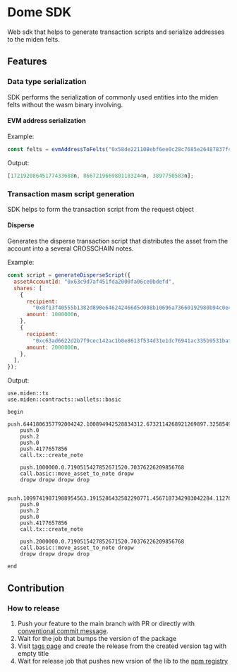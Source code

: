 # Dome SDK

Web sdk that helps to generate transaction scripts and serialize addresses to the miden felts.

## Features

### Data type serialization

SDK performs the serialization of commonly used entities into the miden felts without the wasm binary involving.

#### EVM address serialization

Example:

```js
const felts = evmAddressToFelts("0x58de221108ebf6ee0c28c7685e26487837f452e8");
```

Output:

```js
[17219208645177433688n, 8667219669801183244n, 3897750583n];
```

### Transaction masm script generation

SDK helps to form the transaction script from the request object

#### Disperse

Generates the disperse transaction script that distributes the asset from the account into a several CROSSCHAIN notes.

Example:

```js
const script = generateDisperseScript({
  assetAccountId: "0x63c9d7af451fda2000fa06ce0bdefd",
  shares: [
    {
      recipient:
        "0x8f13f40555b1382d890e646242466d5d088b10696a73660192980b94c0e46559",
      amount: 1000000n,
    },
    {
      recipient:
        "0xc63ad6622d2b7f9cec142ac1b0e8613f534d31e1dc76941ac335b9531baf9e98",
      amount: 2000000n,
    },
  ],
});
```

Output:

```masm
use.miden::tx
use.miden::contracts::wallets::basic

begin
    push.6441806357792004242.100894942528834312.6732114268921269897.3258549309132772239
    push.0
    push.2
    push.0
    push.4177657856
    call.tx::create_note

    push.1000000.0.7190515427852671520.70376226209856768
    call.basic::move_asset_to_note dropw
    dropw dropw dropw drop

    push.10997419871988954563.1915286432582290771.4567187342983042284.11276779465890740934
    push.0
    push.2
    push.0
    push.4177657856
    call.tx::create_note

    push.2000000.0.7190515427852671520.70376226209856768
    call.basic::move_asset_to_note dropw
    dropw dropw dropw drop

end
```

## Contribution

### How to release

1. Push your feature to the main branch with PR or directly with [conventional commit message](https://www.conventionalcommits.org/en/v1.0.0/).
2. Wait for the job that bumps the version of the package
3. Visit [tags page](https://github.com/Polynom-Labs/dome-sdk/tags) and create the release from the created version tag with empty title
4. Wait for release job that pushes new vrsion of the lib to the [npm registry](https://www.npmjs.com/package/@dome-protocol/sdk)
